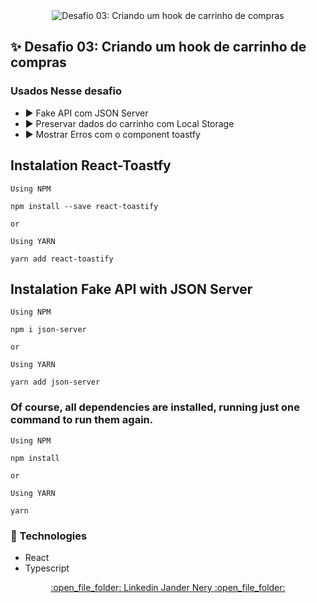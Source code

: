 <div align="center" id="top"> 
<img src="https://github.com/jnerydesigner/desafio-03-criando-um-hook-de-carrinho-de-compras/blob/master/assets/bg.png" alt="Desafio 03: Criando um hook de carrinho de compras" />
</div>

## :sparkles: Desafio 03: Criando um hook de carrinho de compras

### Usados Nesse desafio

* :arrow_forward: Fake API com JSON Server
* :arrow_forward: Preservar dados do carrinho com Local Storage
* :arrow_forward: Mostrar Erros com o component toastfy

## Instalation React-Toastfy

```
Using NPM

npm install --save react-toastify

or

Using YARN

yarn add react-toastify
```

## Instalation Fake API with JSON Server


```
Using NPM

npm i json-server

or

Using YARN

yarn add json-server
```

### Of course, all dependencies are installed, running just one command to run them again.

```
Using NPM

npm install

or

Using YARN

yarn
```

### :rocket: Technologies

* React
* Typescript


<div align="center">
<a href="https://www.linkedin.com/in/jander-nery/">:open_file_folder: Linkedin Jander Nery :open_file_folder:</a>
</div>

